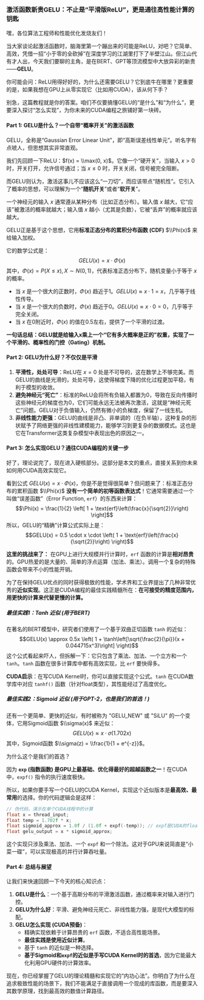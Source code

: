 ### 激活函数新贵GELU：不止是“平滑版ReLU”，更是通往高性能计算的钥匙

嘿，各位算法工程师和性能优化发烧友们！

当大家谈论起激活函数时，脑海里第一个蹦出来的可能是ReLU，对吧？它简单、高效，凭借一招“小于零的全砍掉”在深度学习的江湖里打下了半壁江山。但江山代有才人出，今天我们要聊的主角，是在BERT、GPT等顶流模型中大放异彩的新贵——**GELU**。

你可能会问：ReLU用得好好的，为什么还需要GELU？它到底牛在哪里？更重要的是，如果我想在GPU上从零实现它（比如用CUDA），该从何下手？

别急，这篇教程就是你的答案。咱们不仅要搞懂GELU的“是什么”和“为什么”，更要深入探讨“怎么实现”，为你未来的CUDA编程之旅铺好第一块砖。

#### Part 1: GELU是什么？一个自带“概率开关”的激活函数

GELU，全称是“Gaussian Error Linear Unit”，即“高斯误差线性单元”。听名字有点唬人，但思想其实非常直观。

我们先回顾一下ReLU：$f(x) = \\max(0, x)$。它像一个“硬开关”，当输入 $x > 0$ 时，开关打开，允许信号通过；当 $x \le 0$ 时，开关关闭，信号被完全阻断。

而GELU则认为，激活这事儿不应该这么“一刀切”，而应该带点“随机性”。它引入了概率的思想，可以理解为一个“**随机开关**”或者“**软开关**”。

一个神经元的输入 $x$ 通常遵从某种分布（比如正态分布）。输入值 $x$ 越大，它“应该”被激活的概率就越大；输入值 $x$ 越小（尤其是负数），它被“丢弃”的概率就应该越大。

GELU正是基于这个思想，它用**标准正态分布的累积分布函数 (CDF)** $\\Phi(x)$ 来给输入加权。

它的数学公式是：
$$GELU(x) = x \cdot \Phi(x)$$
其中，$\Phi(x) = P(X \le x), X \sim N(0, 1)$，代表标准正态分布下，随机变量小于等于 $x$ 的概率。

* 当 $x$ 是一个很大的正数时，$\Phi(x)$ 趋近于1。$GELU(x) \approx x \cdot 1 = x$，几乎等于线性传导。
* 当 $x$ 是一个很大的负数时，$\Phi(x)$ 趋近于0。$GELU(x) \approx x \cdot 0 = 0$，几乎等于完全关闭。
* 当 $x$ 在0附近时，$\Phi(x)$ 的值在0.5左右，提供了一个平滑的过渡。

**一句话总结：GELU就是给输入x乘上一个“它有多大概率是正的”权重，实现了一个平滑的、概率性的门控（Gating）机制。**

#### Part 2: GELU为什么好？不仅仅是平滑

1.  **平滑性，处处可导**：ReLU在 $x=0$ 处是不可导的，这在数学上不够完美。而GELU的曲线是光滑的，处处可导，这使得梯度下降的优化过程更加平稳，有利于模型的收敛。
2.  **避免神经元“死亡”**：标准的ReLU会将所有负输入都置为0，导致在反向传播时这些神经元的梯度也为0，它们可能永远无法被再次激活，这就是“神经元死亡”问题。GELU对于负值输入，仍然有微小的负梯度，保留了一线生机。
3.  **非线性能力更强**：GELU的曲线是非凸、非单调的（在负半轴），这种复杂的形状赋予了网络更强的非线性建模能力，能够学习到更复杂的数据模式。这也是它在Transformer这类复杂模型中表现出色的原因之一。

#### Part 3: 怎么实现GELU？通往CUDA编程的关键一步

好了，理论说完了，现在进入硬核部分。这部分是本文的重点，直接关系到你未来如何用CUDA高效实现它。

看到公式 $GELU(x) = x \cdot \Phi(x)$，你是不是觉得很简单？但问题来了：标准正态分布的累积函数 $\\Phi(x)$ **没有一个简单的初等函数表达式**！它通常需要通过一个叫做“误差函数”（Error Function, `erf`）的东西来计算：
$$\Phi(x) = \frac{1}{2} \left[ 1 + \text{erf}\left(\frac{x}{\sqrt{2}}\right) \right]$$
所以，GELU的“精确”计算公式实际上是：
$$GELU(x) = 0.5 \cdot x \cdot \left( 1 + \text{erf}\left(\frac{x}{\sqrt{2}}\right) \right)$$

**这里的挑战来了：** 在GPU上进行大规模并行计算时，`erf` 函数的计算是**相对昂贵**的。GPU热爱的是大量的、简单的浮点运算（加法、乘法）。调用一个复杂的特殊函数会带来不小的性能开销。

为了在保持GELU优点的同时获得极致的性能，学术界和工业界提出了几种非常优秀的**近似实现**。这正是CUDA编程的最佳实践精髓所在：**在可接受的精度范围内，用更快的计算来代替更慢的计算。**

##### 最佳实践1：Tanh 近似 (用于BERT)

在著名的BERT模型中，研究者们使用了一个基于双曲正切函数 `tanh` 的近似：
$$GELU(x) \approx 0.5x \left( 1 + \tanh\left[\sqrt{\frac{2}{\pi}}(x + 0.044715x^3)\right] \right)$$
这个公式看起来吓人，但拆解一下：它只包含了乘法、加法、一个立方和一个 `tanh`。`tanh` 函数在很多计算库中都有高效实现，比 `erf` 要快得多。

**CUDA启示**：在写CUDA Kernel时，你可以直接实现这个公式。`tanh` 在CUDA数学库中对应 `tanhf()` 函数（针对float类型），其性能经过了高度优化。

##### 最佳实践2：Sigmoid 近似 (用于GPT-2，也是我们的首选！)

还有一个更简单、更快的近似，有时被称为 "GELU\_NEW" 或 "SiLU" 的一个变体，它用Sigmoid函数 $\\sigma(x)$ 来近似：
$$GELU(x) \approx x \cdot \sigma(1.702x)$$
其中，Sigmoid函数 $\\sigma(z) = \\frac{1}{1 + e^{-z}}$。

为什么这个是我们的首选？

因为 **`exp` (指数函数) 是GPU上最基础、优化得最好的超越函数之一**！在CUDA中，`expf()` 指令的执行速度极快。

所以，如果你要手写一个GELU的CUDA Kernel，实现这个近似版本是**最高效、最常用**的选择。你的代码逻辑会是这样：

```cpp
// 伪代码，演示在单个CUDA线程中的计算
float x = thread_input;
float temp = 1.702f * x;
float sigmoid_approx = 1.0f / (1.0f + expf(-temp)); // expf是CUDA的float指数函数
float gelu_output = x * sigmoid_approx;
```

这个实现只涉及乘法、加法、一个 `expf` 和一个除法。这对于GPU来说简直是“小菜一碟”，可以实现极高的并行计算吞吐量。

#### Part 4: 总结与展望

让我们来快速回顾一下今天的核心知识点：

1.  **GELU是什么**：一个基于高斯分布的平滑激活函数，通过概率来对输入进行门控。
2.  **GELU为什么好**：平滑、避免神经元死亡、非线性能力强，是现代大模型的标配。
3.  **GELU怎么实现 (CUDA预备)**：
    * 精确实现依赖于计算昂贵的 `erf` 函数，不适合高性能场景。
    * **最佳实践是使用近似计算**。
    * 基于 `tanh` 的近似是一种选择。
    * **基于Sigmoid和`expf`的近似是手写CUDA Kernel时的首选**，因为它能最大化利用GPU硬件的计算效率。

现在，你已经掌握了GELU的理论精髓和实现它的“内功心法”。你明白了为什么在追求极致性能的场景下，我们不能满足于直接调用一个现成的库函数，而是要深入其数学原理，找到最高效的数值计算路径。
